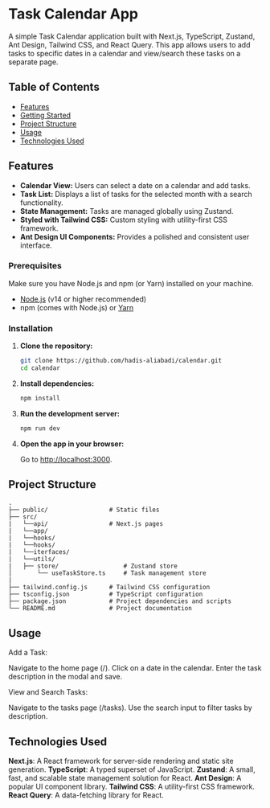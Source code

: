 # Task Calendar App

A simple Task Calendar application built with Next.js, TypeScript, Zustand, Ant Design, Tailwind CSS, and React Query. This app allows users to add tasks to specific dates in a calendar and view/search these tasks on a separate page.

## Table of Contents

- [Features](#features)
- [Getting Started](#getting-started)
- [Project Structure](#project-structure)
- [Usage](#usage)
- [Technologies Used](#technologies-used)


## Features

- **Calendar View:** Users can select a date on a calendar and add tasks.
- **Task List:** Displays a list of tasks for the selected month with a search functionality.
- **State Management:** Tasks are managed globally using Zustand.
- **Styled with Tailwind CSS:** Custom styling with utility-first CSS framework.
- **Ant Design UI Components:** Provides a polished and consistent user interface.



### Prerequisites

Make sure you have Node.js and npm (or Yarn) installed on your machine.

- [Node.js](https://nodejs.org/) (v14 or higher recommended)
- npm (comes with Node.js) or [Yarn](https://yarnpkg.com/)

### Installation

1. **Clone the repository:**

    ```bash
    git clone https://github.com/hadis-aliabadi/calendar.git
    cd calendar
    ```

2. **Install dependencies:**

    ```bash
    npm install
    ```

3. **Run the development server:**

    ```bash
    npm run dev
    ```

4. **Open the app in your browser:**

    Go to [http://localhost:3000](http://localhost:3000).

## Project Structure

```plaintext
.
├── public/                 # Static files
├── src/                    
|   └──api/                 # Next.js pages
|   └──app/
|   └──hooks/
|   └──hooks/
|   └──iterfaces/
|   └──utils/
|   ├── store/                  # Zustand store
│       └── useTaskStore.ts     # Task management store
|
├── tailwind.config.js      # Tailwind CSS configuration
├── tsconfig.json           # TypeScript configuration
├── package.json            # Project dependencies and scripts
└── README.md               # Project documentation

```

## Usage

Add a Task:

Navigate to the home page (/).
Click on a date in the calendar.
Enter the task description in the modal and save.

View and Search Tasks:

Navigate to the tasks page (/tasks).
Use the search input to filter tasks by description.

## Technologies Used

**Next.js**: A React framework for server-side rendering and static site generation.
**TypeScript**: A typed superset of JavaScript.
**Zustand**: A small, fast, and scalable state management solution for React.
**Ant Design**: A popular UI component library.
**Tailwind CSS**: A utility-first CSS framework.
**React Query**: A data-fetching library for React.